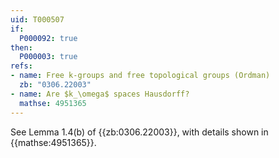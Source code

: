 ```yaml
---
uid: T000507
if:
  P000092: true
then:
  P000003: true
refs:
- name: Free k-groups and free topological groups (Ordman)
  zb: "0306.22003"
- name: Are $k_\omega$ spaces Hausdorff?
  mathse: 4951365
---
```


See Lemma 1.4(b) of {{zb:0306.22003}}, with details shown
in {{mathse:4951365}}.
